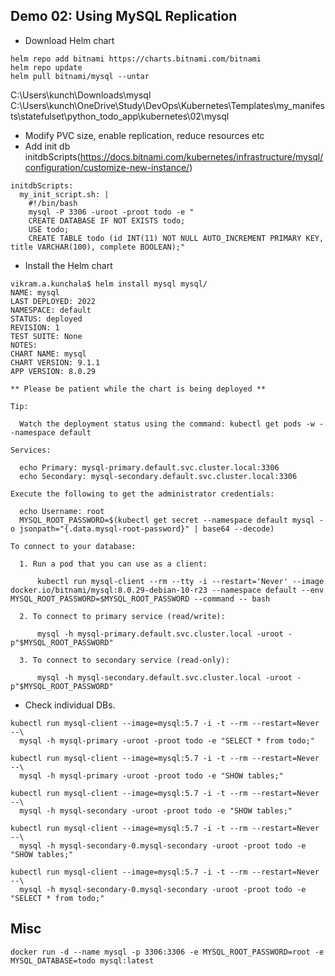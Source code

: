 ## Demo 02: Using MySQL Replication
- Download Helm chart
```
helm repo add bitnami https://charts.bitnami.com/bitnami
helm repo update
helm pull bitnami/mysql --untar
```
C:\Users\kunch\Downloads\mysql
C:\Users\kunch\OneDrive\Study\DevOps\Kubernetes\Templates\my_manifests\statefulset\python_todo_app\kubernetes\02\mysql

- Modify PVC size, enable replication, reduce resources etc
- Add init db initdbScripts(https://docs.bitnami.com/kubernetes/infrastructure/mysql/configuration/customize-new-instance/)
```
initdbScripts:
  my_init_script.sh: |
    #!/bin/bash
    mysql -P 3306 -uroot -proot todo -e "
    CREATE DATABASE IF NOT EXISTS todo;
    USE todo;
    CREATE TABLE todo (id INT(11) NOT NULL AUTO_INCREMENT PRIMARY KEY, title VARCHAR(100), complete BOOLEAN);"
```
- Install the Helm chart
```
vikram.a.kunchala$ helm install mysql mysql/
NAME: mysql
LAST DEPLOYED: 2022
NAMESPACE: default
STATUS: deployed
REVISION: 1
TEST SUITE: None
NOTES:
CHART NAME: mysql
CHART VERSION: 9.1.1
APP VERSION: 8.0.29

** Please be patient while the chart is being deployed **

Tip:

  Watch the deployment status using the command: kubectl get pods -w --namespace default

Services:

  echo Primary: mysql-primary.default.svc.cluster.local:3306
  echo Secondary: mysql-secondary.default.svc.cluster.local:3306

Execute the following to get the administrator credentials:

  echo Username: root
  MYSQL_ROOT_PASSWORD=$(kubectl get secret --namespace default mysql -o jsonpath="{.data.mysql-root-password}" | base64 --decode)

To connect to your database:

  1. Run a pod that you can use as a client:

      kubectl run mysql-client --rm --tty -i --restart='Never' --image  docker.io/bitnami/mysql:8.0.29-debian-10-r23 --namespace default --env MYSQL_ROOT_PASSWORD=$MYSQL_ROOT_PASSWORD --command -- bash

  2. To connect to primary service (read/write):

      mysql -h mysql-primary.default.svc.cluster.local -uroot -p"$MYSQL_ROOT_PASSWORD"

  3. To connect to secondary service (read-only):

      mysql -h mysql-secondary.default.svc.cluster.local -uroot -p"$MYSQL_ROOT_PASSWORD"
```

- Check individual DBs.
```
kubectl run mysql-client --image=mysql:5.7 -i -t --rm --restart=Never --\
  mysql -h mysql-primary -uroot -proot todo -e "SELECT * from todo;"

kubectl run mysql-client --image=mysql:5.7 -i -t --rm --restart=Never --\
  mysql -h mysql-primary -uroot -proot todo -e "SHOW tables;"

kubectl run mysql-client --image=mysql:5.7 -i -t --rm --restart=Never --\
  mysql -h mysql-secondary -uroot -proot todo -e "SHOW tables;"

kubectl run mysql-client --image=mysql:5.7 -i -t --rm --restart=Never --\
  mysql -h mysql-secondary-0.mysql-secondary -uroot -proot todo -e "SHOW tables;"

kubectl run mysql-client --image=mysql:5.7 -i -t --rm --restart=Never --\
  mysql -h mysql-secondary-0.mysql-secondary -uroot -proot todo -e "SELECT * from todo;"

```


## Misc
```
docker run -d --name mysql -p 3306:3306 -e MYSQL_ROOT_PASSWORD=root -e MYSQL_DATABASE=todo mysql:latest
```